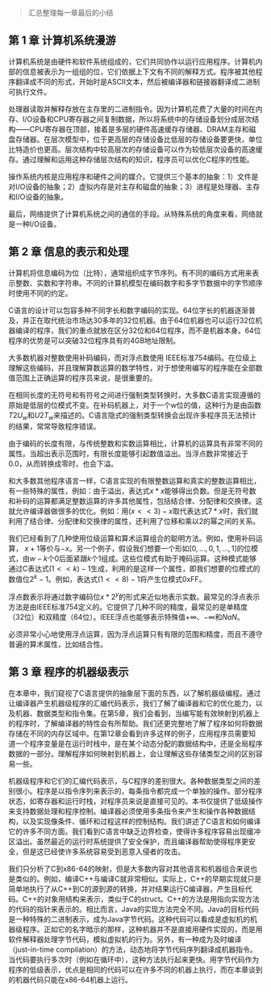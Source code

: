 

>汇总整理每一章最后的小结



## 第 1 章 计算机系统漫游

计算机系统是由硬件和软件系统组成的，它们共同协作以运行应用程序。计算机内部的信息被表示为一组组的位，它们依据上下文有不同的解释方式。程序被其他程序翻译成不同的形式，开始时是ASCII文本，然后被编译器和链接器翻译成二进制可执行文件。

处理器读取并解释存放在主存里的二进制指令。因为计算机花费了大量的时间在内存、I/O设备和CPU寄存器之间复制数据，所以将系统中的存储设备划分成层次结构——CPU寄存器在顶部，接着是多层的硬件高速缓存存储器、DRAM主存和磁盘存储器。在层次模型中，位于更高层的存储设备比低层的存储设备要更快，单位比特造价也更高。层次结构中较高层次的存储设备可以作为较低层次设备的高速缓存。通过理解和运用这种存储层次结构的知识，程序员可以优化C程序的性能。

操作系统内核是应用程序和硬件之间的媒介。它提供三个基本的抽象：1）文件是对I/O设备的抽象；2）虚拟内存是对主存和磁盘的抽象；3）进程是处理器、主存和I/O设备的抽象。

最后，网络提供了计算机系统之间的通信的手段。从特殊系统的角度来看，网络就是一种I/O设备。



## 第 2 章 信息的表示和处理

计算机将信息编码为位（比特），通常组织成字节序列。有不同的编码方式用来表示整数、实数和字符串。不同的计算机模型在编码数字和多字节数据中的字节顺序时使用不同的约定。

C语言的设计可以包容多种不同字长和数字编码的实现。64位字长的机器逐渐普及，并正在取代统治市场达30多年的32位机器。由于64位机器也可以运行32位机器编译的程序，我们的重点就放在区分32位和64位程序，而不是机器本身。64位程序的优势是可以突破32位程序具有的4GB地址限制。

大多数机器对整数使用补码编码，而对浮点数使用 IEEE标准754编码。在位级上理解这些编码，并且理解算数运算的数学特性，对于想使用编写的程序能在全部数值范围上正确运算的程序员来说，是很重要的。

在相同长度的无符号和有符号之间进行强制类型转换时，大多数C语言实现遵循的原始是低层的位模式不变。在补码机器上，对于一个$w$位的值，这种行为是由函数$T2U_w$和$U2T_w$来描述的。C语言隐式的强制类型转换会出现许多程序员无法预计的结果，常常导致程序错误。

由于编码的长度有限，与传统整数和实数运算相比，计算机的运算具有非常不同的属性。当超出表示范围时，有限长度能够引起数值溢出。当浮点数非常接近于0.0，从而转换成零时，也会下溢。

和大多数其他程序语言一样，C语言实现的有限整数运算和真实的整数运算相比，有一些特殊的属性，例如：由于溢出，表达式$x*x$能够得出负数。但是无符号数和补码的运算都满足整数运算的许多其他属性，包括结合律、分配律和交换律。这就允许编译器做很多的优化。例如：用$(x<<3)-x$取代表达式$7*x$时，我们就利用了结合律、分配律和交换律的属性，还利用了位移和乘以2的幂之间的关系。

我们已经看到了几种使用位级运算和算术运算组合的聪明方法。例如，使用补码运算，$~x+1$等价与$-x$。另一个例子，假设我们想要一个形如$[0,…,0,1,…,1]$的位模式，由$w-k$个0后面紧跟$k$个1组成。这些位模式有助于掩码运算。这种模式能够通过C表达式$(1<<k)-1$生成，利用的是这样一个属性，即我们想要的位模式的数值位$2^k-1$。例如，表达式$(1<<8)-1$将产生位模式0xFF。

浮点数表示将通过数字编码位$x*2^y$的形式来近似地表示实数。最常见的浮点表示方法是由IEEE标准754定义的。它提供了几种不同的精度，最常见的是单精度（32位）和双精度（64位）。IEEE浮点也能够表示特殊值$+∞$、$-∞$和$NaN$。

必须非常小心地使用浮点运算，因为浮点运算只有有限的范围和精度，而且不遵守普遍的算术属性，比如结合性。



## 第 3 章 程序的机器级表示

在本章中，我们窥视了C语言提供的抽象层下面的东西，以了解机器级编程。通过让编译器产生机器级程序的汇编代码表示，我们了解了编译器和它的优化能力，以及机器、数据类型和指令集。在第5章，我们会看到，当编写能有效映射到机器上的程序时，了解编译器的特性会有所帮助。我们还更完整地了解了程序如何将数据存储在不同的内存区域中。在第12章会看到许多这样的例子，应用程序员需要知道一个程序变量是在运行时栈中，是在某个动态分配的数据结构中，还是全局程序数据的一部分。理解程序如何映射到机器上，会让理解这些存储类型之间的区别容易一些。

 机器级程序和它们的汇编代码表示，与C程序的差别很大。各种数据类型之间的差别很小。程序是以指令序列来表示的，每条指令都完成一个单独的操作。部分程序状态，如寄存器和运行时栈，对程序员来说是直接可见的。本书仅提供了低级操作来支持数据处理和程序控制。编译器必须使用多条指令来产生和操作各种数据结构，以及实现像条件、循环和过程这样的控制结构。我们讲述了C语言和如何编译它的许多不同方面。我们看到C语言中缺乏边界检查，使得许多程序容易出现缓冲区溢出。虽然最近的运行时系统提供了安全保护，而且编译器帮助使得程序更安全，但是这已经使许多系统容易受到恶意入侵者的攻击。

我们只分析了C到x86-64的映射，但是大多数内容对其他语言和机器组合来说也是类似的。例如，编译C++与编译C就非常相似。实际上，C++的早期实现就只是简单地执行了从C++到C的源到源的转换，并对结果运行C编译器，产生目标代码。C++的对象用结构来表示，类似于C的struct。C++的方法是用指向实现方法的代码的指针来表示的。相比而言，Java的实现方法完全不同。Java的目标代码是一种特殊的二进制表示，成为Java字节代码。这种代码可以看成是虚拟机的机器级程序。正如它的名字暗示的那样，这种机器并不是直接用硬件实现的，而是用软件解释器处理字节代码，模拟虚拟机的行为。另外，有一种成为及时编译（just-in-time compilation）的方法，动态地将字节代码序列翻译成机器指令。当代码要执行多次时（例如在循环中），这种方法执行起来更快。用字节代码作为程序的低级表示，优点是相同的代码可以在许多不同的机器上执行，而在本章谈到的机器代码只能在x86-64机器上运行。
